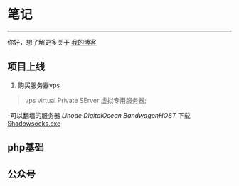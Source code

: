 # 笔记

***

你好，想了解更多关于 [我的博客](http://www.cnblogs.com/96weibin/)

## 项目上线

1. 购买服务器vps
  >vps virtual Private SErver 虚拟专用服务器;

  -可以翻墙的服务器  *Linode* *DigitalOcean* *BandwagonHOST* 下载 [Shadowsocks.exe](https://github.com/shadowsocks/shadowsocks-windows/releases/download/4.0.6/Shadowsocks-4.0.6.zip)

## php基础

## 公众号